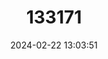 ---
title: "133171"
category: "Coeloseris mayeri"
draft: false
date: 2024-02-22 13:03:51
languages:
  English: ["Tombstone Coral"]
---